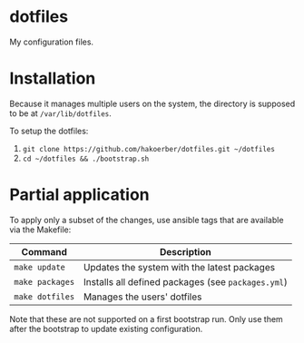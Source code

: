# dotfiles

My configuration files.

# Installation

Because it manages multiple users on the system, the directory is supposed to be
at `/var/lib/dotfiles`.

To setup the dotfiles:

1. `git clone https://github.com/hakoerber/dotfiles.git ~/dotfiles`
2. `cd ~/dotfiles && ./bootstrap.sh`

# Partial application

To apply only a subset of the changes, use ansible tags that are available via
the Makefile:

| Command | Description |
| --- | --- |
| `make update` | Updates the system with the latest packages |
| `make packages` | Installs all defined packages (see `packages.yml`) |
| `make dotfiles` | Manages the users' dotfiles |

Note that these are not supported on a first bootstrap run. Only use them after
the bootstrap to update existing configuration.
